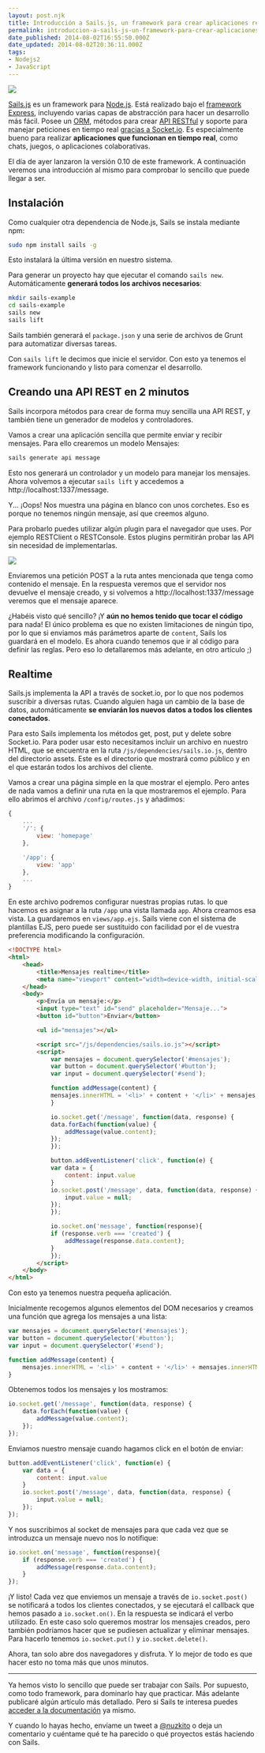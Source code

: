```yaml
---
layout: post.njk
title: Introducción a Sails.js, un framework para crear aplicaciones realtime
permalink: introduccion-a-sails-js-un-framework-para-crear-aplicaciones-realtime/
date_published: 2014-08-02T16:55:50.000Z
date_updated: 2014-08-02T20:36:11.000Z
tags:
- Nodejs2
- JavaScript
---
```


![](/images/2014/Aug/sails.png)

[Sails.js](http://www.sailsjs.org) es un framework para [Node.js](http://nodejs.org/). Está realizado bajo el [framework Express](http://expressjs.com/), incluyendo varias capas de abstracción para hacer un desarrollo más fácil. Posee un [ORM](http://es.wikipedia.org/wiki/Mapeo_objeto-relacional), métodos para crear [API RESTful](http://es.wikipedia.org/wiki/Representational_State_Transfer) y soporte para manejar peticiones en tiempo real [gracias a Socket.io](http://socket.io/). Es especialmente bueno para realizar **aplicaciones que funcionan en tiempo real**, como chats, juegos, o aplicaciones colaborativas.

El día de ayer lanzaron la versión 0.10 de este framework. A continuación veremos una introducción al mismo para comprobar lo sencillo que puede llegar a ser.


## Instalación
Como cualquier otra dependencia de Node.js, Sails se instala mediante npm:
```bash
sudo npm install sails -g
```
Esto instalará la última versión en nuestro sistema.

Para generar un proyecto hay que ejecutar el comando `sails new`. Automáticamente **generará todos los archivos necesarios**:
```bash
mkdir sails-example
cd sails-example
sails new
sails lift
```
Sails también generará el `package.json` y una serie de archivos de Grunt para automatizar diversas tareas.

Con `sails lift` le decimos que inicie el servidor. Con esto ya tenemos el framework funcionando y listo para comenzar el desarrollo.


## Creando una API REST en 2 minutos
Sails incorpora métodos para crear de forma muy sencilla una API REST, y también tiene un generador de modelos y controladores.

Vamos a crear una aplicación sencilla que permite enviar y recibir mensajes. Para ello crearemos un modelo Mensajes:
```bash
sails generate api message
```
Esto nos generará un controlador y un modelo para manejar los mensajes. Ahora volvemos a ejecutar `sails lift` y accedemos a http://localhost:1337/message.

Y... ¡Oops! Nos muestra una página en blanco con unos corchetes. Eso es porque no tenemos ningún mensaje, así que creemos alguno.

Para probarlo puedes utilizar algún plugin para el navegador que uses. Por ejemplo RESTClient o RESTConsole. Estos plugins permitirán probar las API sin necesidad de implementarlas.

![](/images/2014/Aug/enviando-un-mensaje.png)

Enviaremos una petición POST a la ruta antes mencionada que tenga como contenido el mensaje. En la respuesta veremos que el servidor nos devuelve el mensaje creado, y si volvemos a http://localhost:1337/message veremos que el mensaje aparece.

¿Habéis visto qué sencillo? ¡Y **aún no hemos tenido que tocar el código** para nada! El único problema es que no existen limitaciones de ningún tipo, por lo que si enviamos más parámetros aparte de `content`, Sails los guardará en el modelo. Es ahora cuando tenemos que ir al código para definir las reglas. Pero eso lo detallaremos más adelante, en otro artículo ;)


## Realtime
Sails.js implementa la API a través de socket.io, por lo que nos podemos suscribir a diversas rutas. Cuando alguien haga un cambio de la base de datos, automáticamente **se enviarán los nuevos datos a todos los clientes conectados**.

Para esto Sails implementa los métodos get, post, put y delete sobre Socket.io. Para poder usar esto necesitamos incluir un archivo en nuestro HTML, que se encuentra en la ruta `/js/dependencies/sails.io.js`, dentro del directorio assets. Este es el directorio que mostrará como público y en el que estarán todos los archivos del cliente.

Vamos a crear una página simple en la que mostrar el ejemplo. Pero antes de nada vamos a definir una ruta en la que mostraremos el ejemplo. Para ello abrimos el archivo `/config/routes.js` y añadimos:
```js
{
	...
	'/': {
		view: 'homepage'
	},

	'/app': {
		view: 'app'
	},
	...
}
```
En este archivo podremos configurar nuestras propias rutas. lo que hacemos es asignar a la ruta `/app` una vista llamada `app`. Ahora creamos esa vista. La guardaremos en `views/app.ejs`. Sails viene con el sistema de plantillas EJS, pero puede ser sustituido con facilidad por el de vuestra preferencia modificando la configuración.
```html
<!DOCTYPE html>
<html>
	<head>
		<title>Mensajes realtime</title>
		<meta name="viewport" content="width=device-width, initial-scale=1">
	</head>
	<body>
		<p>Envía un mensaje:</p>
		<input type="text" id="send" placeholder="Mensaje...">
		<button id="button">Enviar</button>

		<ul id="mensajes"></ul>

		<script src="/js/dependencies/sails.io.js"></script>
		<script>
			var mensajes = document.querySelector('#mensajes');
			var button = document.querySelector('#button');
			var input = document.querySelector('#send');

			function addMessage(content) {
			mensajes.innerHTML = '<li>' + content + '</li>' + mensajes.innerHTML;
			}

			io.socket.get('/message', function(data, response) {
			data.forEach(function(value) {
				addMessage(value.content);
			});
			});

			button.addEventListener('click', function(e) {
			var data = {
				content: input.value
			}
			io.socket.post('/message', data, function(data, response) {
				input.value = null;
			});
			});

			io.socket.on('message', function(response){
			if (response.verb === 'created') {
				addMessage(response.data.content);
			}
			});
		</script>
	</body>
</html>
```
Con esto ya tenemos nuestra pequeña aplicación.

Inicialmente recogemos algunos elementos del DOM necesarios y creamos una función que agrega los mensajes a una lista:
```js
var mensajes = document.querySelector('#mensajes');
var button = document.querySelector('#button');
var input = document.querySelector('#send');

function addMessage(content) {
	mensajes.innerHTML = '<li>' + content + '</li>' + mensajes.innerHTML;
}
```

Obtenemos todos los mensajes y los mostramos:
```js
io.socket.get('/message', function(data, response) {
	data.forEach(function(value) {
		addMessage(value.content);
	});
});
```

Enviamos nuestro mensaje cuando hagamos click en el botón de enviar:
```js
button.addEventListener('click', function(e) {
	var data = {
		content: input.value
	}
	io.socket.post('/message', data, function(data, response) {
		input.value = null;
	});
});
```

Y nos suscribimos al socket de mensajes para que cada vez que se introduzca un mensaje nuevo nos lo notifique:
```js
io.socket.on('message', function(response){
	if (response.verb === 'created') {
		addMessage(response.data.content);
	}
});
```

¡Y listo! Cada vez que enviemos un mensaje a través de `io.socket.post()` se notificará a todos los clientes conectados, y se ejecutará el callback que hemos pasado a `io.socket.on()`. En la respuesta se indicará el verbo utilizado. En este caso solo queremos mostrar los mensajes creados, pero también podríamos hacer que se pudiesen actualizar y eliminar mensajes. Para hacerlo tenemos `io.socket.put()` y `io.socket.delete()`.

Ahora, tan solo abre dos navegadores y disfruta. Y lo mejor de todo es que hacer esto no toma más que unos minutos.

***

Ya hemos visto lo sencillo que puede ser trabajar con Sails. Por supuesto, como todo framework, para dominarlo hay que practicar. Más adelante publicaré algún artículo más detallado. Pero si Sails te interesa puedes [acceder a la documentación](http://sailsjs.org/#/documentation/) ya mismo.

Y cuando lo hayas hecho, envíame un tweet a [@nuzkito](https://twitter.com/nuzkito) o deja un comentario y cuéntame qué te ha parecido o qué proyectos estás haciendo con Sails.
